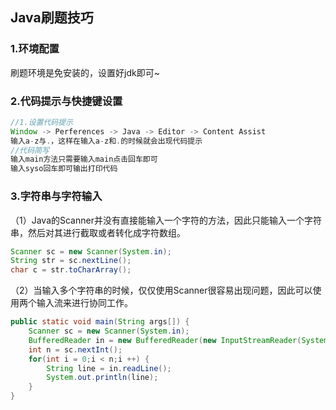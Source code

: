 ##  Java刷题技巧

### 1.环境配置

刷题环境是免安装的，设置好jdk即可~



### 2.代码提示与快捷键设置

```java
//1.设置代码提示
Window -> Perferences -> Java -> Editor -> Content Assist
输入a-z与.，这样在输入a-z和.的时候就会出现代码提示
//代码简写
输入main方法只需要输入main点击回车即可
输入syso回车即可输出打印代码
```



### 3.字符串与字符输入

（1）Java的Scanner并没有直接能输入一个字符的方法，因此只能输入一个字符串，然后对其进行截取或者转化成字符数组。

```java
Scanner sc = new Scanner(System.in);
String str = sc.nextLine();
char c = str.toCharArray();
```

（2）当输入多个字符串的时候，仅仅使用Scanner很容易出现问题，因此可以使用两个输入流来进行协同工作。

```java
public static void main(String args[]) {
    Scanner sc = new Scanner(System.in);
    BufferedReader in = new BufferedReader(new InputStreamReader(System.in));
    int n = sc.nextInt();
    for(int i = 0;i < n;i ++) {
        String line = in.readLine();
        System.out.println(line);
    }
}
```



